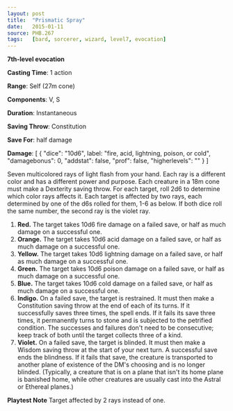 ```yaml
---
layout: post
title:  "Prismatic Spray"
date:   2015-01-11
source: PHB.267
tags:   [bard, sorcerer, wizard, level7, evocation]
---
```


**7th-level evocation**

**Casting Time**: 1 action

**Range**: Self (27m cone)

**Components**: V, S

**Duration**: Instantaneous

**Saving Throw**: Constitution

**Save For**: half damage

**Damage**: [ { "dice": "10d6", label: "fire, acid, lightning, poison, or cold", "damagebonus": 0, "addstat": false, "prof": false, "higherlevels": "" } ]

Seven multicolored rays of light flash from your hand. Each ray is a different color and has a different power and purpose. Each creature in a 18m cone must make a Dexterity saving throw. For each target, roll 2d6 to determine which color rays affects it. Each target is affected by two rays, each determined by one of the d6s rolled for them, 1-6 as below. If both dice roll the same number, the second ray is the violet ray. 

1. **Red.** The target takes 10d6 fire damage on a failed save, or half as much damage on a successful one.
2. **Orange.** The target takes 10d6 acid damage on a failed save, or half as much damage on a successful one.
3. **Yellow.** The target takes 10d6 lightning damage on a failed save, or half as much damage on a successful one.
4. **Green.** The target takes 10d6 poison damage on a failed save, or half as much damage on a successful one.
5. **Blue.** The target takes 10d6 cold damage on a failed save, or half as much damage on a successful one.
6. **Indigo.** On a failed save, the target is restrained. It must then make a Constitution saving throw at the end of each of its turns. If it successfully saves three times, the spell ends. If it fails its save three times, it permanently turns to stone and is subjected to the petrified condition. The successes and failures don't need to be consecutive; keep track of both until the target collects three of a kind.
7. **Violet.** On a failed save, the target is blinded. It must then make a Wisdom saving throw at the start of your next turn. A successful save ends the blindness. If it fails that save, the creature is transported to another plane of existence of the DM's choosing and is no longer blinded. (Typically, a creature that is on a plane that isn't its home plane is banished home, while other creatures are usually cast into the Astral or Ethereal planes.)

**Playtest Note** Target affected by 2 rays instead of one.
